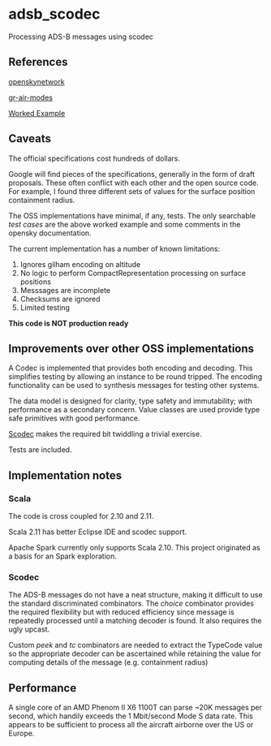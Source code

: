 # adsb_scodec
Processing ADS-B messages using scodec

## References

[openskynetwork](https://github.com/openskynetwork/java-adsb)

[gr-air-modes](https://github.com/bistromath/gr-air-modes)

[Worked Example](http://www.lll.lu/~edward/edward/adsb/DecodingADSBposition.html)

## Caveats

The official specifications cost hundreds of dollars.

Google will find pieces of the specifications, generally in the form
of draft proposals. These often conflict with each other and the open source
code. For example, I found three different sets of values for the surface position containment
radius. 

The OSS implementations have minimal, if any, tests. The only searchable _test cases_ are  the
above worked example and some comments in the opensky documentation. 

The current implementation has a number of known limitations:

1. Ignores gilham encoding on altitude
2. No logic to perform CompactRepresentation processing on surface positions
3. Messsages are incomplete
4. Checksums are ignored
5. Limited testing


**This code is NOT production ready**

## Improvements over other OSS implementations

A Codec is implemented that provides both encoding and decoding.
This simplifies testing by allowing an instance to be round tripped.
The encoding functionality can be used to synthesis messages for testing other systems.

The data model is designed for clarity, type safety and immutability; with performance as a secondary concern.
Value classes are used provide type safe primitives with good performance.

[Scodec](http://scodec.org/) makes the required bit twiddling a trivial exercise. 

Tests are included.


## Implementation notes

### Scala

The code is cross coupled for 2.10 and 2.11.

Scala 2.11 has better Eclipse IDE and scodec support.

Apache Spark currently only supports Scala 2.10. 
This project originated as a basis for an Spark exploration.

### Scodec

The ADS-B messages do not have a neat structure, making it difficult to use the standard discriminated combinators.
The _choice_ combinator provides the required flexibility but with reduced efficiency since message is repeatedly processed
until a matching decoder is found. It also requires the ugly upcast. 

Custom _peek_ and _tc_ combinators are needed to extract the TypeCode value so the appropriate decoder can be ascertained
while retaining the value for computing details of the message (e.g. containment radius)

## Performance

A single core of an AMD Phenom II X6 1100T can parse ~20K messages per second, which handily exceeds the 1 Mbit/second Mode S
data rate. This appears to be sufficient to process all the aircraft airborne over the US or Europe.
